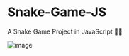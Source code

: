 # Snake-Game-JS
A Snake Game Project in JavaScript 🐍🐍

![image](https://github.com/DhruvJhaJet/Snake-Game-JS/assets/116288192/4ebc0bd9-ce90-45f7-b67a-17e8d6ad377a)


